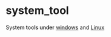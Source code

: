 # system_tool
System tools under [windows]() and [Linux](https://github.com/xiahuaS/system_tool/blob/main/Linux.md)

